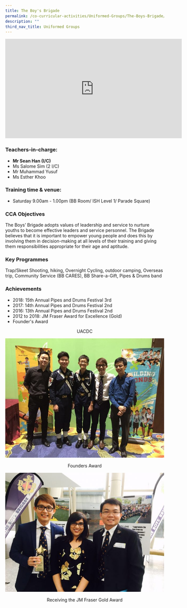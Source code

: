 ```yaml
---
title: The Boy's Brigade
permalink: /co-curricular-activities/Uniformed-Groups/The-Boys-Brigade/
description: ""
third_nav_title: Uniformed Groups
---
```

<iframe width="560" height="315" src="https://www.youtube.com/embed/PfMnmEor9Nk" title="YouTube video player" frameborder="0" allow="accelerometer; autoplay; clipboard-write; encrypted-media; gyroscope; picture-in-picture" allowfullscreen></iframe>

### Teachers-in-charge:

  

*   **Mr Sean Han (I/C)**
*   Ms Salome Sim (2 I/C)
*   Mr Muhammad Yusuf
*   Ms Esther Khoo
    

###   Training time & venue:  
  

*   Saturday 9.00am - 1.00pm (BB Room/ ISH Level 1/ Parade Square)

###   CCA Objectives

  
The Boys’ Brigade adopts values of leadership and service to nurture youths to become effective leaders and service personnel. The Brigade believes that it is important to empower young people and does this by involving them in decision-making at all levels of their training and giving them responsibilities appropriate for their age and aptitude.

###   Key Programmes

  
Trap/Skeet Shooting, hiking, Overnight Cycling, outdoor camping, Overseas trip, Community Service (BB CARES), BB Share-a-Gift, Pipes & Drums band

###   Achievements

  
*   2018: 15th Annual Pipes and Drums Festival 3rd
*   2017: 14th Annual Pipes and Drums Festival 2nd
*   2016: 13th Annual Pipes and Drums Festival 2nd
*   2012 to 2018: JM Fraser Award for Excellence (Gold)
*   Founder's Award

<center>UACDC</center>

![](/images/Founders%20Award-600x450.jpeg)
<center>Founders Award</center>

![](/images/JM%20Fraser%20Gold%20Award-600x449.jpeg)
<center>Receiving the JM Fraser Gold Award</center>